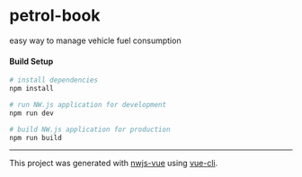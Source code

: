 # petrol-book
easy way to manage vehicle fuel consumption

#### Build Setup

``` bash
# install dependencies
npm install

# run NW.js application for development
npm run dev

# build NW.js application for production
npm run build
```

---

This project was generated with [nwjs-vue](https://github.com/elegantweb/nwjs-vue) using [vue-cli](https://github.com/vuejs/vue-cli).
